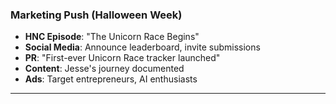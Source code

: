 ### Marketing Push (Halloween Week)
- **HNC Episode**: "The Unicorn Race Begins"
- **Social Media**: Announce leaderboard, invite submissions
- **PR**: "First-ever Unicorn Race tracker launched"
- **Content**: Jesse's journey documented
- **Ads**: Target entrepreneurs, AI enthusiasts

---
